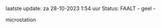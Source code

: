 laatste update: 
za 28-10-2023  1:54   uur 
Status: FAALT - geel - 
<div class="service Y">microstation</div>